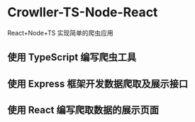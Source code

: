 <!--
 * @Author: Neo
 * @Date: 2021-05-29 21:28:46
 * @LastEditors: Neo
 * @LastEditTime: 2021-05-29 21:37:50
 * @Description: file content
-->

# Crowller-TS-Node-React

React+Node+TS 实现简单的爬虫应用

## 使用 TypeScript 编写爬虫工具

## 使用 Express 框架开发数据爬取及展示接口

## 使用 React 编写爬取数据的展示页面
